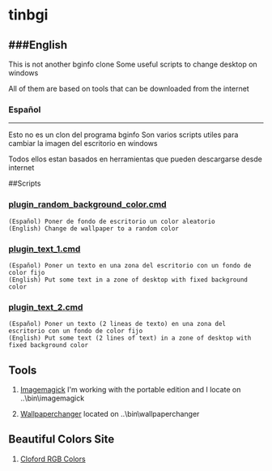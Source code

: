 # tinbgi

###English
-------
This is not another bginfo clone
Some useful scripts to change desktop on windows

All of them are based on tools that can be downloaded from the internet


### Español
-------
Esto no es un clon del programa bginfo
Son varios scripts utiles para cambiar la imagen del escritorio en windows

Todos ellos estan basados en herramientas que pueden descargarse desde internet


##Scripts

### [plugin_random_background_color.cmd](https://github.com/pacotudel/tinbgi/blob/master/plugin_random_background_color.cmd)
	(Español) Poner de fondo de escritorio un color aleatorio
	(English) Change de wallpaper to a random color
	
### [plugin_text_1.cmd](https://github.com/pacotudel/tinbgi/blob/master/plugin_text_1.cmd)
	(Español) Poner un texto en una zona del escritorio con un fondo de color fijo
	(English) Put some text in a zone of desktop with fixed background color

### [plugin_text_2.cmd](https://github.com/pacotudel/tinbgi/blob/master/plugin_text_2.cmd)
	(Español) Poner un texto (2 lineas de texto) en una zona del escritorio con un fondo de color fijo
	(English) Put some text (2 lines of text) in a zone of desktop with fixed background color


Tools
-----

1. [Imagemagick](http://www.imagemagick.org/script/binary-releases.php) I'm working with the portable edition and I locate on ..\bin\imagemagick

2. [Wallpaperchanger](http://www.sg20.com/wallpaperchanger/) located on ..\bin\wallpaperchanger

Beautiful Colors Site
---------------------
1. [Cloford RGB Colors](http://cloford.com/resources/colours/500col.htm)